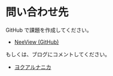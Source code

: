 # 問い合わせ先

GitHub で課題を作成してください。

* [NeeView (GitHub)](https://github.com/neelabo/NeeView)

もしくは、ブログにコメントしてください。

* [ヨクアルナニカ](https://yokuarunanika.blogspot.com/) 

